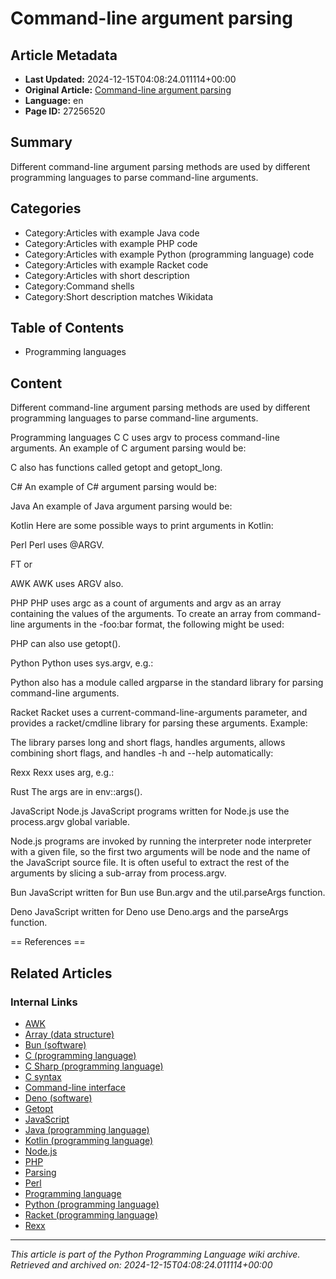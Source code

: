 # Command-line argument parsing

## Article Metadata

- **Last Updated:** 2024-12-15T04:08:24.011114+00:00
- **Original Article:** [Command-line argument parsing](https://en.wikipedia.org/wiki/Command-line_argument_parsing)
- **Language:** en
- **Page ID:** 27256520

## Summary

Different command-line argument parsing methods are used by different programming languages to parse command-line arguments.

## Categories

- Category:Articles with example Java code
- Category:Articles with example PHP code
- Category:Articles with example Python (programming language) code
- Category:Articles with example Racket code
- Category:Articles with short description
- Category:Command shells
- Category:Short description matches Wikidata

## Table of Contents

- Programming languages

## Content

Different command-line argument parsing methods are used by different programming languages to parse command-line arguments.

Programming languages
C
C uses argv to process command-line arguments.
An example of C argument parsing would be:

C also has functions called getopt and getopt_long.

C#
An example of C# argument parsing would be:

Java
An example of Java argument parsing would be:

Kotlin
Here are some possible ways to print arguments in Kotlin:

Perl
Perl uses @ARGV.

FT
or

AWK
AWK uses ARGV also.

PHP
PHP uses argc as a count of arguments and argv as an array containing the values of the arguments. To create an array from command-line arguments in the -foo:bar format, the following might be used:

PHP can also use getopt().

Python
Python uses sys.argv, e.g.:

Python also has a module called argparse in the standard library for parsing command-line arguments.

Racket
Racket uses a current-command-line-arguments parameter, and provides a racket/cmdline library for parsing these arguments.  Example:

The library parses long and short flags, handles arguments, allows combining short flags, and handles -h and --help automatically:

Rexx
Rexx uses arg, e.g.:

Rust
The args are in env::args().

JavaScript
Node.js
JavaScript programs written for Node.js use the process.argv global variable.

Node.js programs are invoked by running the interpreter node interpreter with a given file, so the first two arguments will be node and the name of the JavaScript source file. It is often useful to extract the rest of the arguments by slicing a sub-array from process.argv.

Bun
JavaScript written for Bun use Bun.argv and the util.parseArgs function.

Deno
JavaScript written for Deno use Deno.args and the parseArgs function.


== References ==

## Related Articles

### Internal Links

- [AWK](https://en.wikipedia.org/wiki/AWK)
- [Array (data structure)](https://en.wikipedia.org/wiki/Array_(data_structure))
- [Bun (software)](https://en.wikipedia.org/wiki/Bun_(software))
- [C (programming language)](https://en.wikipedia.org/wiki/C_(programming_language))
- [C Sharp (programming language)](https://en.wikipedia.org/wiki/C_Sharp_(programming_language))
- [C syntax](https://en.wikipedia.org/wiki/C_syntax)
- [Command-line interface](https://en.wikipedia.org/wiki/Command-line_interface)
- [Deno (software)](https://en.wikipedia.org/wiki/Deno_(software))
- [Getopt](https://en.wikipedia.org/wiki/Getopt)
- [JavaScript](https://en.wikipedia.org/wiki/JavaScript)
- [Java (programming language)](https://en.wikipedia.org/wiki/Java_(programming_language))
- [Kotlin (programming language)](https://en.wikipedia.org/wiki/Kotlin_(programming_language))
- [Node.js](https://en.wikipedia.org/wiki/Node.js)
- [PHP](https://en.wikipedia.org/wiki/PHP)
- [Parsing](https://en.wikipedia.org/wiki/Parsing)
- [Perl](https://en.wikipedia.org/wiki/Perl)
- [Programming language](https://en.wikipedia.org/wiki/Programming_language)
- [Python (programming language)](https://en.wikipedia.org/wiki/Python_(programming_language))
- [Racket (programming language)](https://en.wikipedia.org/wiki/Racket_(programming_language))
- [Rexx](https://en.wikipedia.org/wiki/Rexx)

---
_This article is part of the Python Programming Language wiki archive._
_Retrieved and archived on: 2024-12-15T04:08:24.011114+00:00_